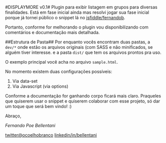 #DISPLAYMORE v0.1#
Plugin para exibir listagem em grupos para diversas finalidades. Está em fase inicial ainda mas resolvi jogar sua fase inicial porque já tornei público o snippet lá no [jsfiddle/fernandob](http://jsfiddle.net/fernandob/uz2nv00a/).

Portanto, conforme for melhorando o plugin vou disponibilizando com comentários e documentação mais detalhada.

##Estrutura de Pasta##
Por enquanto vocês encontram duas pastas, a ``dev/*`` onde estão os arquivos originais (com SASS e não minificados, se alguém tiver interesse. e a pasta ``dist/`` que tem os arquivos prontos pra uso.

O exemplo principal você acha no arquivo ``sample.html``.

No momento existem duas configurações possíveis:
1. Via data-set
2. Via Javascript (via options)

Conforme a documentação for ganhando corpo ficará mais claro. Praqueles que quiserem usar o snippet e quiserem colaborar com esse projeto, só dar um toque que será bem vindo! :)

Abraço,

*Fernando Poe Bellentani*

[twitter@ocoelhobranco](http://twitter.com/ocoelhobranco)
[linkedin/in/bellentani](http://linkedin.com/in/bellentani)
